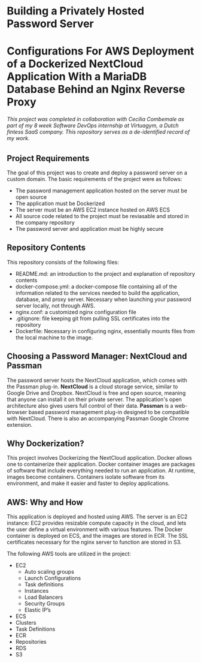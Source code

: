 # Building a Privately Hosted Password Server
# Configurations For AWS Deployment of a Dockerized NextCloud Application With a MariaDB Database Behind an Nginx Reverse Proxy

###### This project was completed in collaboration with Cecilia Combemale as part of my 8 week Software DevOps internship at Virtuagym, a Dutch fintess SaaS company. This repository serves as a de-identified record of my work.

## Project Requirements
The goal of this project was to create and deploy a password server on a custom domain. The basic requirements of the project were as follows:

- The password management application hosted on the server must be open source
- The application must be Dockerized
- The server must be an AWS EC2 instance hosted on AWS ECS
- All source code related to the project must be reviasable and stored in the company repository
- The password server and application must be highly secure

## Repository Contents
This repository consists of the following files:

- README.md: an introduction to the project and explanation of repository contents
- docker-compose.yml: a docker-compose file containing all of the information related to the services needed to build the application, database, and proxy server. Necessary when launching your password server locally, not through AWS.
- nginx.conf: a customized nginx configuration file
- .gitignore: file keeping git from pulling SSL certificates into the repository
- Dockerfile: Necessary in configuring nginx, essentially mounts files from the local machine to the image.

## Choosing a Password Manager: NextCloud and Passman
The password server hosts the NextCloud application, which comes with the Passman plug-in. 
**NextCloud** is a cloud storage service, similar to Google Drive and Dropbox. NextCloud is free and open source, meaning that anyone can install it on their private server. The application's open architecture also gives users full control of their data. 
**Passman** is a web-browser based password management plug-in designed to be compatible with NextCloud. There is also an accompanying Passman Google Chrome extension.

## Why Dockerization?
This project involves Dockerizing the NextCloud application. Docker allows one to containerize their application. Docker container images are packages of software that include everything needed to run an application. At runtime, images become containers. Containers isolate software from its environment, and make it easier and faster to deploy applications.

## AWS: Why and How
This application is deployed and hosted using AWS. The server is an EC2 instance: EC2 provides resizable compute capacity in the cloud, and lets the user define a virtual environment with various features. The Docker container is deployed on ECS, and the images are stored in ECR. The SSL certificates necessary for the nginx server to function are stored in S3.

The following AWS tools are utilized in the project:
- EC2
  - Auto scaling groups
  - Launch Configurations
  - Task definitions
  - Instances
  - Load Balancers
  - Security Groups
  - Elastic IP’s
 - ECS
  - Clusters
  - Task Definitions
 - ECR
  - Repositories
- RDS
- S3


